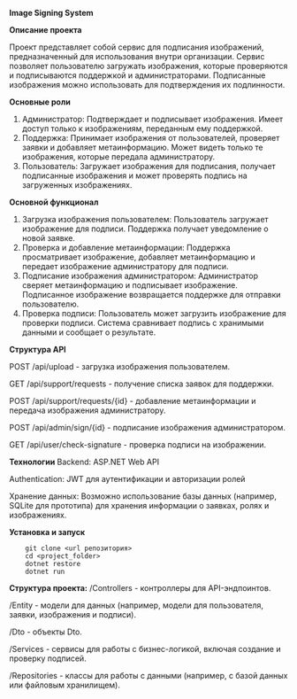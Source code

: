 **Image Signing System**

**Описание проекта**

Проект представляет собой сервис для подписания изображений, предназначенный для использования внутри организации. Сервис позволяет пользователю загружать изображения, которые проверяются и подписываются поддержкой и администраторами. Подписанные изображения можно использовать для подтверждения их подлинности.

**Основные роли**
1. Администратор: Подтверждает и подписывает изображения. Имеет доступ только к изображениям, переданным ему поддержкой.
2. Поддержка: Принимает изображения от пользователей, проверяет заявки и добавляет метаинформацию. Может видеть только те изображения, которые передала администратору.
3. Пользователь: Загружает изображения для подписания, получает подписанные изображения и может проверять подпись на загруженных изображениях.

**Основной функционал**
1) Загрузка изображения пользователем:
        Пользователь загружает изображение для подписи.
        Поддержка получает уведомление о новой заявке.
2) Проверка и добавление метаинформации:
        Поддержка просматривает изображение, добавляет метаинформацию и передает изображение администратору для подписи.
3) Подписание изображения администратором:
        Администратор сверяет метаинформацию и подписывает изображение.
        Подписанное изображение возвращается поддержке для отправки пользователю.
4) Проверка подписи:
        Пользователь может загрузить изображение для проверки подписи. Система сравнивает подпись с хранимыми данными и сообщает о результате.

**Структура API**

POST /api/upload - загрузка изображения пользователем.

GET /api/support/requests - получение списка заявок для поддержки.

POST /api/support/requests/{id} - добавление метаинформации и передача изображения администратору.

POST /api/admin/sign/{id} - подписание изображения администратором.

GET /api/user/check-signature - проверка подписи на изображении.

**Технологии**
Backend: ASP.NET Web API

Authentication: JWT для аутентификации и авторизации ролей

Хранение данных: Возможно использование базы данных (например, SQLite для прототипа) для хранения информации о заявках, ролях и изображениях.

**Установка и запуск**

        git clone <url репозитория>
        cd <project_folder>
        dotnet restore
        dotnet run

**Структура проекта:**
/Controllers - контроллеры для API-эндпоинтов.

/Entity - модели для данных (например, модели для пользователя, заявки, изображения и подписи).

/Dto - объекты Dto.

/Services - сервисы для работы с бизнес-логикой, включая создание и проверку подписей.

/Repositories - классы для работы с данными (например, с базой данных или файловым хранилищем).

